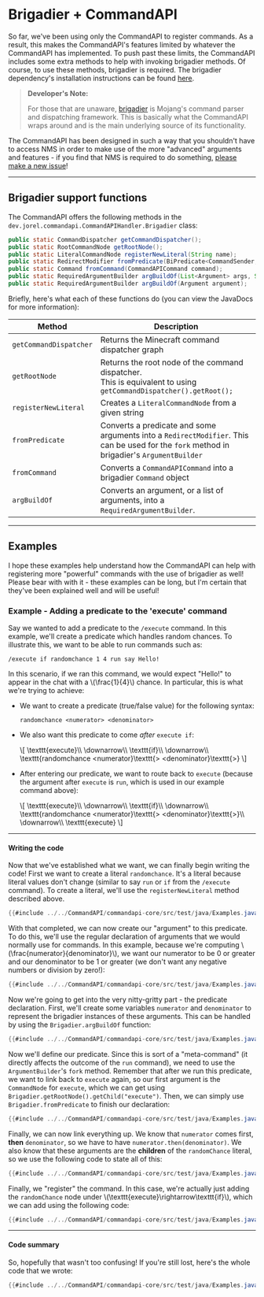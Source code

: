 # Brigadier + CommandAPI

So far, we've been using only the CommandAPI to register commands. As a result, this makes the CommandAPI's features limited by whatever the CommandAPI has implemented. To push past these limits, the CommandAPI includes some extra methods to help with invoking brigadier methods. Of course, to use these methods, brigadier is required. The brigadier dependency's installation instructions can be found [here](https://github.com/Mojang/brigadier#installation).

> **Developer's Note:**
>
> For those that are unaware, [brigadier](https://github.com/Mojang/brigadier) is Mojang's command parser and dispatching framework. This is basically what the CommandAPI wraps around and is the main underlying source of its functionality.

The CommandAPI has been designed in such a way that you shouldn't have to access NMS in order to make use of the more "advanced" arguments and features - if you find that NMS is required to do something, [please make a new issue](https://github.com/JorelAli/CommandAPI/issues/new/choose)!

-----

## Brigadier support functions

The CommandAPI offers the following methods in the `dev.jorel.commandapi.CommandAPIHandler.Brigadier` class:

```java
public static CommandDispatcher getCommandDispatcher();
public static RootCommandNode getRootNode();
public static LiteralCommandNode registerNewLiteral(String name);
public static RedirectModifier fromPredicate(BiPredicate<CommandSender, Object[]> predicate, List<Argument> args);
public static Command fromCommand(CommandAPICommand command);
public static RequiredArgumentBuilder argBuildOf(List<Argument> args, String nodeName);
public static RequiredArgumentBuilder argBuildOf(Argument argument);
```

Briefly, here's what each of these functions do (you can view the JavaDocs for more information):

| Method                 | Description                                                  |
| ---------------------- | ------------------------------------------------------------ |
| `getCommandDispatcher` | Returns the Minecraft command dispatcher graph               |
| `getRootNode`          | Returns the root node of the command dispatcher.<br>This is equivalent to using<br />`getCommandDispatcher().getRoot();` |
| `registerNewLiteral`   | Creates a `LiteralCommandNode` from a given string           |
| `fromPredicate`        | Converts a predicate and some arguments into a `RedirectModifier`. This can be used for the `fork` method in brigadier's `ArgumentBuilder` |
| `fromCommand`          | Converts a `CommandAPICommand` into a brigadier `Command` object |
| `argBuildOf`           | Converts an argument, or a list of arguments, into a `RequiredArgumentBuilder`. |

-----

## Examples

I hope these examples help understand how the CommandAPI can help with registering more "powerful" commands with the use of brigadier as well! Please bear with with it - these examples can be long, but I'm certain that they've been explained well and will be useful!

<div class="example">

### Example - Adding a predicate to the 'execute' command

Say we wanted to add a predicate to the `/execute` command. In this example, we'll create a predicate which handles random chances. To illustrate this, we want to be able to run commands such as:

```
/execute if randomchance 1 4 run say Hello!
```

In this scenario, if we ran this command, we would expect "Hello!" to appear in the chat with a \\(\frac{1}{4}\\) chance. In particular, this is what we're trying to achieve:

* We want to create a predicate (true/false value) for the following syntax:
  ```
  randomchance <numerator> <denominator>
  ```

- We also want this predicate to come _after_ `execute if`:

  \\[
  \texttt{execute}\\\\ 
  \downarrow\\\\
  \texttt{if}\\\\
  \downarrow\\\\
  \texttt{randomchance <numerator}\texttt{> <denominator}\texttt{>}
  \\]
  
- After entering our predicate, we want to route back to `execute` (because the argument after `execute` is `run`, which is used in our example command above):

  \\[
  \texttt{execute}\\\\ 
  \downarrow\\\\
  \texttt{if}\\\\
  \downarrow\\\\
  \texttt{randomchance <numerator}\texttt{> <denominator}\texttt{>}\\\\
  \downarrow\\\\
  \texttt{execute}
  \\]

-----

#### Writing the code

Now that we've established what we want, we can finally begin writing the code! First we want to create a literal `randomchance`. It's a literal because literal values don't change (similar to say `run` or `if` from the `/execute` command). To create a literal, we'll use the `registerNewLiteral` method described above.

```java
{{#include ../../CommandAPI/commandapi-core/src/test/java/Examples.java:declareliteral}}
```

With that completed, we can now create our "argument" to this predicate. To do this, we'll use the regular declaration of arguments that we would normally use for commands. In this example, because we're computing \\(\frac{numerator}{denominator}\\), we want our numerator to be 0 or greater and our denominator to be 1 or greater (we don't want any negative numbers or division by zero!):


```java
{{#include ../../CommandAPI/commandapi-core/src/test/java/Examples.java:declarearguments}}
```
Now we're going to get into the very nitty-gritty part - the predicate declaration. First, we'll create some variables `numerator` and `denominator` to represent the brigadier instances of these arguments. This can be handled by using the `Brigadier.argBuildOf` function:

```java
{{#include ../../CommandAPI/commandapi-core/src/test/java/Examples.java:declareargumentbuilders}}
```

Now we'll define our predicate. Since this is sort of a "meta-command" (it directly affects the outcome of the `run` command), we need to use the `ArgumentBuilder`'s `fork` method. Remember that after we run this predicate, we want to link back to `execute` again, so our first argument is the `CommandNode` for `execute`, which we can get using `Brigadier.getRootNode().getChild("execute")`. Then, we can simply use `Brigadier.fromPredicate` to finish our declaration:

```java
{{#include ../../CommandAPI/commandapi-core/src/test/java/Examples.java:declarefork}}
```

Finally, we can now link everything up. We know that `numerator` comes first, **then** `denominator`, so we have to have `numerator.then(denominator)`. We also know that these arguments are the **children** of the `randomChance` literal, so we use the following code to state all of this:

```java
{{#include ../../CommandAPI/commandapi-core/src/test/java/Examples.java:declarerandomchance}}
```

Finally, we "register" the command. In this case, we're actually just adding the `randomChance` node under \\(\texttt{execute}\rightarrow\texttt{if}\\), which we can add using the following code:

```java
{{#include ../../CommandAPI/commandapi-core/src/test/java/Examples.java:injectintoroot}}
```

-----

#### Code summary

So, hopefully that wasn't too confusing! If you're still lost, here's the whole code that we wrote:

```java
{{#include ../../CommandAPI/commandapi-core/src/test/java/Examples.java:brigadier}}
```



</div>

